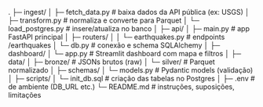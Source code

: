 

.
├─ ingest/
│  ├─ fetch_data.py          # baixa dados da API pública (ex: USGS)
│  ├─ transform.py           # normaliza e converte para Parquet
│  └─ load_postgres.py       # insere/atualiza no banco
│
├─ api/
│  ├─ main.py                # app FastAPI principal
│  ├─ routers/
│  │   └─ earthquakes.py     # endpoints /earthquakes
│  └─ db.py                  # conexão e schema SQLAlchemy
│
├─ dashboard/
│  └─ app.py                 # Streamlit dashboard com mapa e filtros
│
├─ data/
│  ├─ bronze/                # JSONs brutos (raw)
│  └─ silver/                # Parquet normalizado
│
├─ schemas/
│  └─ models.py              # Pydantic models (validação)
│
├─ scripts/
│  └─ init_db.sql            # criação das tabelas no Postgres
│
├─ .env                      # de ambiente (DB_URL etc.)
└─ README.md                 # instruções, suposições, limitações
